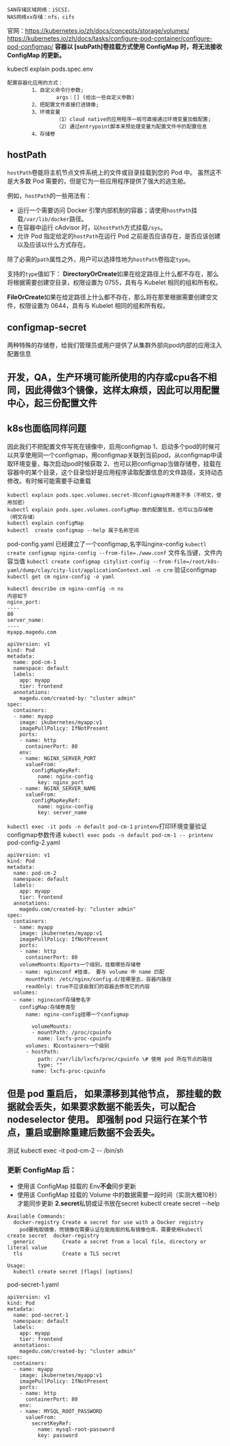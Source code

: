 ```
SAN存储区域网络：iSCSI，
NAS网络xx存储：nfs，cifs
```
官网：https://kubernetes.io/zh/docs/concepts/storage/volumes/
https://kubernetes.io/zh/docs/tasks/configure-pod-container/configure-pod-configmap/
**容器以 [subPath]卷挂载方式使用 ConfigMap 时，将无法接收 ConfigMap 的更新。**

kubectl explain pods.spec.env
```
配置容器化应用的方式：
        1、自定义命令行参数;
                args：[] (给出一些自定义参数)
        2、把配置文件直接打进镜像;
        3、环境变量
                （1）cloud native的应用程序一般可直接通过环境变量加载配置;
                （2）通过entrypoint脚本来预处理变量为配置文件中的配置信息
        4、存储卷
```
## **hostPath**
`hostPath`卷能将主机节点文件系统上的文件或目录挂载到您的 Pod 中。 虽然这不是大多数 Pod 需要的，但是它为一些应用程序提供了强大的逃生舱。

例如，`hostPath`的一些用法有：

*   运行一个需要访问 Docker 引擎内部机制的容器；请使用`hostPath`挂载`/var/lib/docker`路径。
*   在容器中运行 cAdvisor 时，以`hostPath`方式挂载`/sys`。
*   允许 Pod 指定给定的`hostPath`在运行 Pod 之前是否应该存在，是否应该创建以及应该以什么方式存在。

除了必需的`path`属性之外，用户可以选择性地为`hostPath`卷指定`type`。

支持的`type`值如下：
**DirectoryOrCreate**如果在给定路径上什么都不存在，那么将根据需要创建空目录，权限设置为 0755，具有与 Kubelet 相同的组和所有权。

**FileOrCreate**如果在给定路径上什么都不存在，那么将在那里根据需要创建空文件，权限设置为 0644，具有与 Kubelet 相同的组和所有权。
## configmap-secret
两种特殊的存储卷，给我们管理员或用户提供了从集群外部向pod内部的应用注入配置信息
## 开发，QA，生产环境可能所使用的内存或cpu各不相同，因此得做3个镜像，这样太麻烦，因此可以用配置中心，起三份配置文件
## k8s也面临同样问题
因此我们不把配置文件写死在镜像中，启用configmap
1、启动多个pod的时候可以共享使用同一个configmap，用configmap关联到当前pod，从configmap中读取环境变量，每次启动pod时候获取
2、也可以把configmap当做存储卷，挂载在容器中的某个目录，这个目录恰好是应用程序读取配置信息的文件路径，支持动态修改。有时候可能需要手动重载
```
kubectl explain pods.spec.volumes.secret-同configmap作用差不多（不明文，使用加密）     
kubectl explain pods.spec.volumes.configMap-放的配置信息，也可以当存储卷（明文存储）
kubectl explain configMap
kubectl  create configmap --help 属于名称空间
```
pod-config.yaml
已经建立了一个configmap,名字叫nginx-config
`kubectl create configmap nginx-config --from-file=./www.conf` 文件名当键，文件内容当值
`kubectl create configmap citylist-config --from-file=/root/k8s-yaml/dump/clay/city-list/applicationContext.xml -n crm`
验证configmap
`kubectl get cm nginx-config -o yaml`
```
kubectl describe cm nginx-config -n ns
内容如下
nginx_port:
----
80
server_name:
----
myapp.magedu.com
```
```
apiVersion: v1
kind: Pod
metadata:
  name: pod-cm-1
  namespace: default
  labels:
    app: myapp
    tier: frontend
  annotations:
    magedu.com/created-by: "cluster admin"
spec:
  containers:
  - name: myapp
    image: ikubernetes/myapp:v1
    imagePullPolicy: IfNotPresent
    ports:
    - name: http
      containerPort: 80
    env:
    - name: NGINX_SERVER_PORT
      valueFrom:
        configMapKeyRef:
          name: nginx-config
          key: nginx_port
    - name: NGINX_SERVER_NAME
      valueFrom:
        configMapKeyRef:
          name: nginx-config
          key: server_name
```
`kubectl exec -it pods -n default pod-cm-1` `printenv`打印环境变量验证configmap参数传递
`kubectl exec pods -n default pod-cm-1 -- printenv`
pod-config-2.yaml
```
apiVersion: v1
kind: Pod
metadata:
  name: pod-cm-2
  namespace: default
  labels:
    app: myapp
    tier: frontend
  annotations:
    magedu.com/created-by: "cluster admin"
spec:
  containers:
  - name: myapp
    image: ikubernetes/myapp:v1
    imagePullPolicy: IfNotPresent
    ports:
    - name: http
      containerPort: 80
    volumeMounts:和ports一个级别，挂载哪些存储卷
    - name: nginxconf #挂谁， 要与 volume 中 name 匹配
      mountPath: /etc/nginx/config.d/挂哪里去，容器内路径
      readOnly: true不应该由我们的容器去修改它的内容
  volumes:
  - name: nginxconf存储卷名字
    configMap:存储卷类型
      name: nginx-config挂哪一个configmap
```
```
        volumeMounts:
        - mountPath: /proc/cpuinfo
          name: lxcfs-proc-cpuinfo
      volumes: 和containers一个级别
      - hostPath:
          path: /var/lib/lxcfs/proc/cpuinfo \# 使用 pod 所在节点的路径
          type: ""
        name: lxcfs-proc-cpuinfo
```
## 但是 pod 重启后， 如果漂移到其他节点， 那挂载的数据就会丢失，如果要求数据不能丢失，可以配合 nodeselector 使用。 即强制 pod 只运行在某个节点，重启或删除重建后数据不会丢失。
测试 kubectl exec -it pod-cm-2 -- /bin/sh
### 更新 ConfigMap 后：
*   使用该 ConfigMap 挂载的 Env**不会**同步更新
*   使用该 ConfigMap 挂载的 Volume 中的数据需要一段时间（实测大概10秒）才能同步更新
**2.secret**私钥或证书放在secret
kubectl create secret --help
```
Available Commands:
  docker-registry Create a secret for use with a Docker registry
    pod要拖取镜像，而镜像在需要认证在能拖取的私有镜像仓库，需要使用kubectl create secret  docker-registry 
  generic         Create a secret from a local file, directory or literal value
  tls             Create a TLS secret

Usage:
  kubectl create secret [flags] [options]
```
pod-secret-1.yaml
```
apiVersion: v1
kind: Pod
metadata:
  name: pod-secret-1
  namespace: default
  labels:
    app: myapp
    tier: frontend
  annotations:
    magedu.com/created-by: "cluster admin"
spec:
  containers:
  - name: myapp
    image: ikubernetes/myapp:v1
    imagePullPolicy: IfNotPresent
    ports:
    - name: http
      containerPort: 80
    env:
    - name: MYSQL_ROOT_PASSWORD
      valueFrom:
        secretKeyRef:
          name: mysql-root-password
          key: password
```
